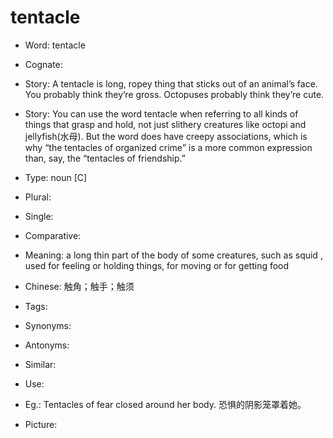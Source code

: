 # tentacle

- Word: tentacle
- Cognate: 
- Story: A tentacle is long, ropey thing that sticks out of an animal’s face. You probably think they’re gross. Octopuses probably think they’re cute.
- Story: You can use the word tentacle when referring to all kinds of things that grasp and hold, not just slithery creatures like octopi and jellyfish(水母). But the word does have creepy associations, which is why “the tentacles of organized crime” is a more common expression than, say, the “tentacles of friendship.”

- Type: noun [C]
- Plural: 
- Single: 
- Comparative: 
- Meaning: a long thin part of the body of some creatures, such as squid , used for feeling or holding things, for moving or for getting food
- Chinese: 触角；触手；触须
- Tags: 
- Synonyms: 
- Antonyms: 
- Similar: 
- Use: 
- Eg.: Tentacles of fear closed around her body. 恐惧的阴影笼罩着她。
- Picture: 

